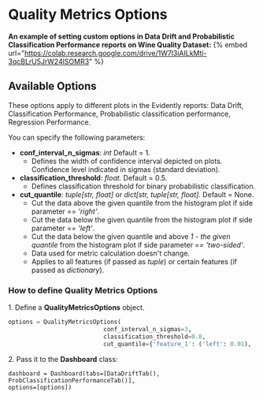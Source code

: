 # Quality Metrics Options

**An example of setting custom options in Data Drift and Probabilistic Classification Performance reports on Wine Quality Dataset:**
{% embed url="https://colab.research.google.com/drive/1W7l3iAILkMti-3qcBLrU5JrW24lSOMR3" %}

## Available Options

These options apply to different plots in the Evidently reports: Data Drift, Classification Performance, Probabilistic classification performance, Regression Performance. 

You can specify the following parameters:

* **conf_interval_n_sigmas**: _int_ Default = 1.
  * Defines the width of confidence interval depicted on plots. Confidence level indicated in sigmas (standard deviation).
* **classification_threshold**: _float._ Default = 0.5.
  * Defines classification threshold for binary probabilistic classification.
* **cut_quantile**: _tuple[str, float]_ or _dict[str, tuple[str, float]._ Default = None.
  * Cut the data above the given quantile from the histogram plot if side parameter == _'right'_. 
  * Cut the data below the given quantile from the histogram plot if side parameter == _'left'_. 
  * Cut the data below the given quantile and above _1 - the given quantile_ from the histogram plot if side parameter == _'two-sided'_. 
  * Data used for metric calculation doesn't change. 
  * Applies to all features (if passed as _tuple_) or certain features (if passed as _dictionary_).

### How to define Quality Metrics Options

1\. Define a **QualityMetricsOptions** object.

```python
options = QualityMetricsOptions(
                           conf_interval_n_sigmas=3, 
                           classification_threshold=0.8, 
                           cut_quantile={'feature_1': ('left': 0.01), 'feature_2': 0.95, 'feature_3': 'two-sided': 0.05})
```

2\. Pass it to the **Dashboard** class:

```
dashboard = Dashboard(tabs=[DataDriftTab(), ProbClassificationPerformanceTab()], 
options=[options])
```
